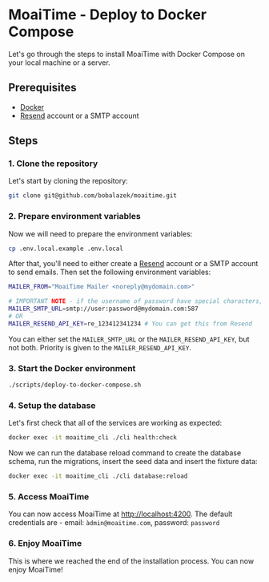 # MoaiTime - Deploy to Docker Compose

Let's go through the steps to install MoaiTime with Docker Compose on your local machine or a server.

## Prerequisites

- [Docker](https://docs.docker.com/get-docker)
- [Resend](https://resend.com) account or a SMTP account

## Steps

### 1. Clone the repository

Let's start by cloning the repository:

```bash
git clone git@github.com/bobalazek/moaitime.git
```

### 2. Prepare environment variables

Now we will need to prepare the environment variables:

```bash
cp .env.local.example .env.local
```

After that, you'll need to either create a [Resend](https://resend.com/) account or a SMTP account to send emails. Then set the following environment variables:

```bash
MAILER_FROM="MoaiTime Mailer <noreply@mydomain.com>"

# IMPORTANT NOTE - if the username of password have special characters, YOU MUST ENCODE THEM! Use a tool like https://www.urlencoder.org
MAILER_SMTP_URL=smtp://user:password@mydomain.com:587
# OR
MAILER_RESEND_API_KEY=re_123412341234 # You can get this from Resend
```

You can either set the `MAILER_SMTP_URL` or the `MAILER_RESEND_API_KEY`, but not both. Priority is given to the `MAILER_RESEND_API_KEY`.

### 3. Start the Docker environment

```bash
./scripts/deploy-to-docker-compose.sh
```

### 4. Setup the database

Let's first check that all of the services are working as expected:

```bash
docker exec -it moaitime_cli ./cli health:check
```

Now we can run the database reload command to create the database schema, run the migrations, insert the seed data and insert the fixture data:

```bash
docker exec -it moaitime_cli ./cli database:reload
```

### 5. Access MoaiTime

You can now access MoaiTime at [http://localhost:4200](http://localhost:4200). The default credentials are - email: `àdmin@moaitime.com`, password: `password`

### 6. Enjoy MoaiTime

This is where we reached the end of the installation process. You can now enjoy MoaiTime!
